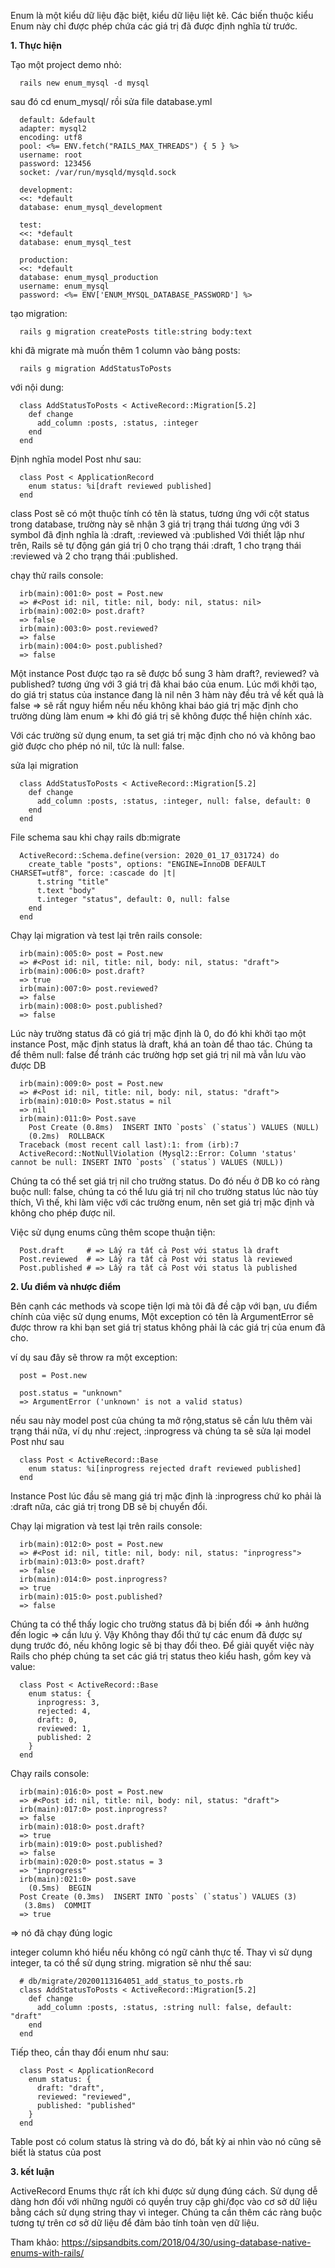 Enum là một kiểu dữ liệu đặc biệt, kiểu dữ liệu liệt kê. Các biến thuộc kiểu Enum này chỉ được phép chứa các giá trị đã được định nghĩa từ trước.

**1. Thực hiện**

Tạo một project demo nhỏ:
```
  rails new enum_mysql -d mysql
```

 sau đó cd  enum_mysql/  rồi sửa file database.yml
```
  default: &default
  adapter: mysql2
  encoding: utf8
  pool: <%= ENV.fetch("RAILS_MAX_THREADS") { 5 } %>
  username: root
  password: 123456
  socket: /var/run/mysqld/mysqld.sock

  development:
  <<: *default
  database: enum_mysql_development

  test:
  <<: *default
  database: enum_mysql_test

  production:
  <<: *default
  database: enum_mysql_production
  username: enum_mysql
  password: <%= ENV['ENUM_MYSQL_DATABASE_PASSWORD'] %>
```

tạo migration:
```
  rails g migration createPosts title:string body:text
```
khi đã migrate mà muốn thêm 1 column vào bảng posts: 
```
  rails g migration AddStatusToPosts
```
với nội dung:

```
  class AddStatusToPosts < ActiveRecord::Migration[5.2]
    def change
      add_column :posts, :status, :integer
    end
  end
```
Định nghĩa model Post như sau: 
```
  class Post < ApplicationRecord
    enum status: %i[draft reviewed published]
  end
```

class Post sẽ có một thuộc tính có tên là status, tương ứng với cột status trong database, trường này sẽ nhận 3 giá trị trạng thái tương ứng với 3 symbol đã định nghĩa là :draft, :reviewed và :published
Với thiết lập như trên, Rails sẽ tự động gán giá trị 0 cho trạng thái :draft, 1 cho trạng thái :reviewed và 2 cho trạng thái :published.

chạy thử rails console:

```
  irb(main):001:0> post = Post.new
  => #<Post id: nil, title: nil, body: nil, status: nil>
  irb(main):002:0> post.draft?
  => false
  irb(main):003:0> post.reviewed?
  => false
  irb(main):004:0> post.published?
  => false
```

Một instance Post được tạo ra sẽ được bổ sung 3 hàm draft?, reviewed? và published?  tương ứng với 3 giá trị đã khai báo của enum. Lúc mới khởi tạo, do giá trị status của instance đang là nil nên 3 hàm này đều trả về kết quả là false => sẽ rất nguy hiểm nếu nếu không khai báo giá trị mặc định cho trường dùng làm enum => khi đó giá trị sẽ không được thể hiện chính xác.

Với các trường sử dụng enum, ta set giá trị mặc định cho nó và không bao giờ được cho phép nó nil, tức là null: false.

sửa lại migration

```
  class AddStatusToPosts < ActiveRecord::Migration[5.2]
    def change
      add_column :posts, :status, :integer, null: false, default: 0
    end
  end
```

File schema sau khi chạy rails db:migrate

```
  ActiveRecord::Schema.define(version: 2020_01_17_031724) do
    create_table "posts", options: "ENGINE=InnoDB DEFAULT CHARSET=utf8", force: :cascade do |t|
      t.string "title"
      t.text "body"
      t.integer "status", default: 0, null: false
    end
  end
```

Chạy lại migration và test lại trên rails console:
```
  irb(main):005:0> post = Post.new
  => #<Post id: nil, title: nil, body: nil, status: "draft">
  irb(main):006:0> post.draft?
  => true
  irb(main):007:0> post.reviewed?
  => false
  irb(main):008:0> post.published?
  => false
```

Lúc này trường status đã có giá trị mặc định là 0, do đó khi khởi tạo một instance Post, mặc định status là draft, khá an toàn để thao tác. Chúng ta để thêm null: false để tránh các trường hợp set giá trị nil mà vẫn lưu vào được DB
```
  irb(main):009:0> post = Post.new
  => #<Post id: nil, title: nil, body: nil, status: "draft">
  irb(main):010:0> Post.status = nil
  => nil
  irb(main):011:0> Post.save
    Post Create (0.8ms)  INSERT INTO `posts` (`status`) VALUES (NULL)
    (0.2ms)  ROLLBACK
  Traceback (most recent call last):1: from (irb):7
  ActiveRecord::NotNullViolation (Mysql2::Error: Column 'status' cannot be null: INSERT INTO `posts` (`status`) VALUES (NULL))
```
Chúng ta có thể set giá trị nil cho trường status. Do đó nếu ở DB ko có ràng buộc null: false, chúng ta có thể lưu giá trị nil cho trường status lúc nào tùy thích, Vì thế, khi làm việc với các trường enum, nên set giá trị mặc định và không cho phép được nil.

Việc sử dụng enums cũng thêm scope thuận tiện:

```
  Post.draft     # => Lấy ra tất cả Post với status là draft
  Post.reviewed  # => Lấy ra tất cả Post với status là reviewed
  Post.published # => Lấy ra tất cả Post với status là published
```

**2. Ưu điểm và nhược điểm**

Bên cạnh các methods và scope tiện lợi mà tôi đã đề cập với bạn, ưu điểm chính của việc sử dụng enums, Một exception có tên là ArgumentError sẽ được throw ra khi bạn set giá trị status không phải là các giá trị của enum đã cho.

ví dụ sau đây sẽ throw ra một exception:

```
  post = Post.new

  post.status = "unknown"
  => ArgumentError ('unknown' is not a valid status)
```
nếu sau này model post của chúng ta mở rộng,status sẽ cần lưu thêm vài trạng thái nữa, ví dụ như :reject, :inprogress và chúng ta sẽ sửa lại model Post như sau

```
  class Post < ActiveRecord::Base
    enum status: %i[inprogress rejected draft reviewed published]
  end
```
Instance Post lúc đầu sẽ mang giá trị mặc định là :inprogress chứ ko phải là :draft nữa, các giá trị trong DB sẽ bị chuyển đổi.

Chạy lại migration và test lại trên rails console:
```
  irb(main):012:0> post = Post.new
  => #<Post id: nil, title: nil, body: nil, status: "inprogress">
  irb(main):013:0> post.draft?
  => false
  irb(main):014:0> post.inprogress?
  => true
  irb(main):015:0> post.published?
  => false
```
Chúng ta có thể thấy logic cho trường status đã bị biến đổi => ảnh hưởng đến logic => cần lưu ý.
Vậy Không thay đổi thứ tự các enum đã được sự dụng trước đó, nếu không logic sẽ bị thay đổi theo.
Để giải quyết việc này Rails cho phép chúng ta set các giá trị status theo kiểu hash, gồm key và value:

```
  class Post < ActiveRecord::Base
    enum status: {
      inprogress: 3, 
      rejected: 4,
      draft: 0,
      reviewed: 1,
      published: 2
    }
  end
```
Chạy rails console:
```
  irb(main):016:0> post = Post.new
  => #<Post id: nil, title: nil, body: nil, status: "draft">
  irb(main):017:0> post.inprogress?
  => false
  irb(main):018:0> post.draft?
  => true
  irb(main):019:0> post.published?
  => false
  irb(main):020:0> post.status = 3
  => "inprogress"
  irb(main):021:0> post.save
    (0.5ms)  BEGIN
  Post Create (0.3ms)  INSERT INTO `posts` (`status`) VALUES (3)
   (3.8ms)  COMMIT
  => true 
```
=> nó đã chạy đúng logic

integer column khó hiểu nếu không có ngữ cảnh thực tế.
Thay vì sử dụng integer, ta có thể sử dụng string. migration sẽ như thế sau:

```
  # db/migrate/20200113164051_add_status_to_posts.rb
  class AddStatusToPosts < ActiveRecord::Migration[5.2]
    def change
      add_column :posts, :status, :string null: false, default: "draft"
    end
  end
```
Tiếp theo, cần thay đổi enum như sau:

```
  class Post < ApplicationRecord
    enum status: {
      draft: "draft",
      reviewed: "reviewed",
      published: "published"
    }
  end
```
Table post có colum status là string và do đó, bất kỳ ai nhìn vào nó cũng sẽ biết là status của post

**3. kết luận**

ActiveRecord Enums thực rất ích khi được sử dụng đúng cách. Sử dụng dễ dàng hơn đối với những người có quyền truy cập ghi/đọc vào cơ sở dữ liệu bằng cách sử dụng string thay vì integer. Chúng ta cần thêm các ràng buộc tương tự trên cơ sở dữ liệu để đảm bảo tính toàn vẹn dữ liệu.

Tham khảo: https://sipsandbits.com/2018/04/30/using-database-native-enums-with-rails/

